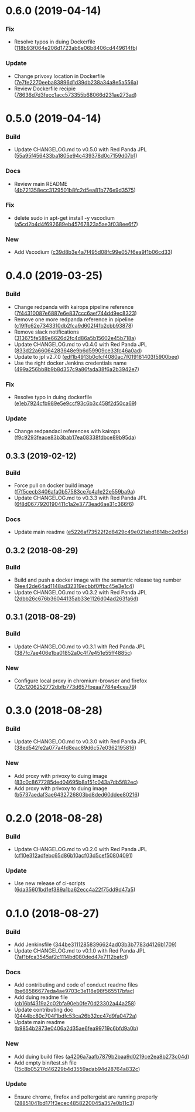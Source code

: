 <a name="0.6.0"></a>
# 0.6.0 (2019-04-14)


### Fix

* Resolve typos in duing Dockerfile ([118b93f064e206d1723ab6e06b8406cd449614fb](https://github.com/kairops/docker-ubuntu-xrdp-mate-custom/commit/118b93f064e206d1723ab6e06b8406cd449614fb))

### Update

* Change privoxy location in Dockerfile ([7e7fe2270eeba83896d1d39db238a34a8e5a556a](https://github.com/kairops/docker-ubuntu-xrdp-mate-custom/commit/7e7fe2270eeba83896d1d39db238a34a8e5a556a))
* Review Dockerfile recipie ([78636d7d3fecc1acc573355b68066d231ae273ad](https://github.com/kairops/docker-ubuntu-xrdp-mate-custom/commit/78636d7d3fecc1acc573355b68066d231ae273ad))



<a name="0.5.0"></a>
# 0.5.0 (2019-04-14)


### Build

* Update CHANGELOG.md to v0.5.0 with Red Panda JPL ([55a95f456433ba1805e94c439378d0c7159d07b1](https://github.com/kairops/docker-ubuntu-xrdp-mate-custom/commit/55a95f456433ba1805e94c439378d0c7159d07b1))

### Docs

* Review main README ([4b721358ecc3129501b8fc2d5ea81b776e9d3575](https://github.com/kairops/docker-ubuntu-xrdp-mate-custom/commit/4b721358ecc3129501b8fc2d5ea81b776e9d3575))

### Fix

* delete sudo in apt-get install -y vscodium ([a5cd2b4d4f692689eb45767823a5ae3f038ee6f7](https://github.com/kairops/docker-ubuntu-xrdp-mate-custom/commit/a5cd2b4d4f692689eb45767823a5ae3f038ee6f7))

### New

* Add Vscodium ([c39d8b3e4a7f495d08fc99e057f6ea9f1b06cd33](https://github.com/kairops/docker-ubuntu-xrdp-mate-custom/commit/c39d8b3e4a7f495d08fc99e057f6ea9f1b06cd33))



<a name="0.4.0"></a>
# 0.4.0 (2019-03-25)


### Build

* Change redpanda with kairops pipeline reference ([7f44310087e6887e6e837ccc6aef744dd9ec8323](https://github.com/kairops/docker-ubuntu-xrdp-mate-custom/commit/7f44310087e6887e6e837ccc6aef744dd9ec8323))
* Remove one more redpanda reference in pipeline ([c19ffc62e7343310db2fca9d602f4fb2cbb93878](https://github.com/kairops/docker-ubuntu-xrdp-mate-custom/commit/c19ffc62e7343310db2fca9d602f4fb2cbb93878))
* Remove slack notifications ([313675fe589e6626d2fc4d86a5b15602e45b718a](https://github.com/kairops/docker-ubuntu-xrdp-mate-custom/commit/313675fe589e6626d2fc4d86a5b15602e45b718a))
* Update CHANGELOG.md to v0.4.0 with Red Panda JPL ([833d22a66064283648e9b6d59909ce33fc46a0ad](https://github.com/kairops/docker-ubuntu-xrdp-mate-custom/commit/833d22a66064283648e9b6d59909ce33fc46a0ad))
* Update to jpl v2.7.0 ([edf1b4913b0cfcf4080ac7f019181403f5900bee](https://github.com/kairops/docker-ubuntu-xrdp-mate-custom/commit/edf1b4913b0cfcf4080ac7f019181403f5900bee))
* Use the right docker Jenkins credentials name ([499a256bb8b9b8d357c9a86fada38f6a2b3942e7](https://github.com/kairops/docker-ubuntu-xrdp-mate-custom/commit/499a256bb8b9b8d357c9a86fada38f6a2b3942e7))

### Fix

* Resolve typo in duing dockerfile ([e1eb7924cfb989e5e9ccf93c6b3c458f2d50ca69](https://github.com/kairops/docker-ubuntu-xrdp-mate-custom/commit/e1eb7924cfb989e5e9ccf93c6b3c458f2d50ca69))

### Update

* Change redpandaci references with kairops ([f9c9293feace83b3bab17ea08338fdbce89b95da](https://github.com/kairops/docker-ubuntu-xrdp-mate-custom/commit/f9c9293feace83b3bab17ea08338fdbce89b95da))



<a name="0.3.3"></a>
## 0.3.3 (2019-02-12)


### Build

* Force pull on docker build image ([f7f5cecb3406afa0b57583ce7c4a1e22e559ba9a](https://github.com/kairops/docker-ubuntu-xrdp-mate-custom/commit/f7f5cecb3406afa0b57583ce7c4a1e22e559ba9a))
* Update CHANGELOG.md to v0.3.3 with Red Panda JPL ([6f8d0677920190411c1a2e3773ead6ae31c366f6](https://github.com/kairops/docker-ubuntu-xrdp-mate-custom/commit/6f8d0677920190411c1a2e3773ead6ae31c366f6))

### Docs

* Update main readme ([e5226af73522f2d8429c49e021abd1814bc2e95d](https://github.com/kairops/docker-ubuntu-xrdp-mate-custom/commit/e5226af73522f2d8429c49e021abd1814bc2e95d))



<a name="0.3.2"></a>
## 0.3.2 (2018-08-29)


### Build

* Build and push a docker image with the semantic release tag number ([9ee42de64ad1148ad32319ecbbf0ffbc45e3e1c4](https://github.com/kairops/docker-ubuntu-xrdp-mate-custom/commit/9ee42de64ad1148ad32319ecbbf0ffbc45e3e1c4))
* Update CHANGELOG.md to v0.3.2 with Red Panda JPL ([2dbb26c676b36044135ab33e1126d04ad263fa6d](https://github.com/kairops/docker-ubuntu-xrdp-mate-custom/commit/2dbb26c676b36044135ab33e1126d04ad263fa6d))



<a name="0.3.1"></a>
## 0.3.1 (2018-08-29)


### Build

* Update CHANGELOG.md to v0.3.1 with Red Panda JPL ([387fc7ae406e1ba01852a0c4f7e451e55ff4885c](https://github.com/kairops/docker-ubuntu-xrdp-mate-custom/commit/387fc7ae406e1ba01852a0c4f7e451e55ff4885c))

### New

* Configure local proxy in chromium-browser and firefox ([72c1206252772dbfb773d657fbeaa7784e4cea79](https://github.com/kairops/docker-ubuntu-xrdp-mate-custom/commit/72c1206252772dbfb773d657fbeaa7784e4cea79))



<a name="0.3.0"></a>
# 0.3.0 (2018-08-28)


### Build

* Update CHANGELOG.md to v0.3.0 with Red Panda JPL ([38ed542fe2a077a4fd8eac89d6c57e0362195816](https://github.com/kairops/docker-ubuntu-xrdp-mate-custom/commit/38ed542fe2a077a4fd8eac89d6c57e0362195816))

### New

* Add proxy with privoxy to duing image ([83c0c8677285ded04695b8a151c043a7db5f82ec](https://github.com/kairops/docker-ubuntu-xrdp-mate-custom/commit/83c0c8677285ded04695b8a151c043a7db5f82ec))
* Add proxy with privoxy to duing image ([b5737aedaf3ae6432726803bd8ded60ddee80216](https://github.com/kairops/docker-ubuntu-xrdp-mate-custom/commit/b5737aedaf3ae6432726803bd8ded60ddee80216))



<a name="0.2.0"></a>
# 0.2.0 (2018-08-28)


### Build

* Update CHANGELOG.md to v0.2.0 with Red Panda JPL ([cf10e312adfebc65d86b10acf03d5cef50804091](https://github.com/kairops/docker-ubuntu-xrdp-mate-custom/commit/cf10e312adfebc65d86b10acf03d5cef50804091))

### Update

* Use new release of ci-scripts ([6da35601bd1ef389a1ba62ecc4a22f75dd9d47a5](https://github.com/kairops/docker-ubuntu-xrdp-mate-custom/commit/6da35601bd1ef389a1ba62ecc4a22f75dd9d47a5))



<a name="0.1.0"></a>
# 0.1.0 (2018-08-27)


### Build

* Add Jenkinsfile ([344be31112858396624ad03b3b7783d4126b1709](https://github.com/kairops/docker-ubuntu-xrdp-mate-custom/commit/344be31112858396624ad03b3b7783d4126b1709))
* Update CHANGELOG.md to v0.1.0 with Red Panda JPL ([7af1bfca3545af2c1114bd080ded47e7112bafc1](https://github.com/kairops/docker-ubuntu-xrdp-mate-custom/commit/7af1bfca3545af2c1114bd080ded47e7112bafc1))

### Docs

* Add contributing and code of conduct readme files ([be68586677eda4ae9703c3e118e98f565517bfac](https://github.com/kairops/docker-ubuntu-xrdp-mate-custom/commit/be68586677eda4ae9703c3e118e98f565517bfac))
* Add duing readme file ([cb16bf4319a2c02bfa90eb0fe70d23302a44a258](https://github.com/kairops/docker-ubuntu-xrdp-mate-custom/commit/cb16bf4319a2c02bfa90eb0fe70d23302a44a258))
* Update contributing doc ([0444bc80c704f1bdfc53ca26b32cc47d9fa0472a](https://github.com/kairops/docker-ubuntu-xrdp-mate-custom/commit/0444bc80c704f1bdfc53ca26b32cc47d9fa0472a))
* Update main readme ([b9854b2873e0406a2d35ae6fea99719c6bfd9a0b](https://github.com/kairops/docker-ubuntu-xrdp-mate-custom/commit/b9854b2873e0406a2d35ae6fea99719c6bfd9a0b))

### New

* Add duing build files  ([a4206a7aafb7879b2baa9d0219ce2ea8b273c04d](https://github.com/kairops/docker-ubuntu-xrdp-mate-custom/commit/a4206a7aafb7879b2baa9d0219ce2ea8b273c04d))
* Add empty bin/test.sh file ([15c8b05217d46229b4d3559adab94d28764a832c](https://github.com/kairops/docker-ubuntu-xrdp-mate-custom/commit/15c8b05217d46229b4d3559adab94d28764a832c))

### Update

* Ensure chrome, firefox and poltergeist are running properly ([28851041bd171f3ecec4858220045a357e0b11c3](https://github.com/kairops/docker-ubuntu-xrdp-mate-custom/commit/28851041bd171f3ecec4858220045a357e0b11c3))



